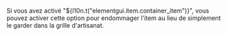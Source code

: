 Si vous avez activé "${l10n.t("elementgui.item.container_item")}", vous pouvez activer cette option pour endommager l'item au lieu de simplement le garder dans la grille d'artisanat.